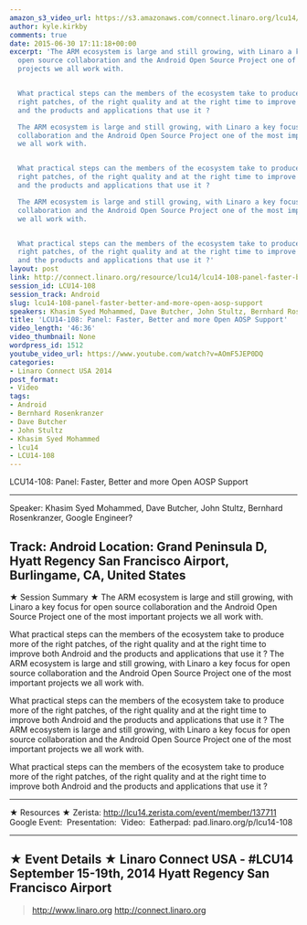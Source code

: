 ```yaml
---
amazon_s3_video_url: https://s3.amazonaws.com/connect.linaro.org/lcu14/videos/09-15-Monday/LCU14-108-+Panel-+Faster%252C+Better+and+more+Open+AOSP+Support.mp4
author: kyle.kirkby
comments: true
date: 2015-06-30 17:11:18+00:00
excerpt: 'The ARM ecosystem is large and still growing, with Linaro a key focus for
  open source collaboration and the Android Open Source Project one of the most important
  projects we all work with.


  What practical steps can the members of the ecosystem take to produce more of the
  right patches, of the right quality and at the right time to improve both Android
  and the products and applications that use it ?

  The ARM ecosystem is large and still growing, with Linaro a key focus for open source
  collaboration and the Android Open Source Project one of the most important projects
  we all work with.


  What practical steps can the members of the ecosystem take to produce more of the
  right patches, of the right quality and at the right time to improve both Android
  and the products and applications that use it ?

  The ARM ecosystem is large and still growing, with Linaro a key focus for open source
  collaboration and the Android Open Source Project one of the most important projects
  we all work with.


  What practical steps can the members of the ecosystem take to produce more of the
  right patches, of the right quality and at the right time to improve both Android
  and the products and applications that use it ?'
layout: post
link: http://connect.linaro.org/resource/lcu14/lcu14-108-panel-faster-better-and-more-open-aosp-support/
session_id: LCU14-108
session_track: Android
slug: lcu14-108-panel-faster-better-and-more-open-aosp-support
speakers: Khasim Syed Mohammed, Dave Butcher, John Stultz, Bernhard Rosenkranzer
title: 'LCU14-108: Panel: Faster, Better and more Open AOSP Support'
video_length: '46:36'
video_thumbnail: None
wordpress_id: 1512
youtube_video_url: https://www.youtube.com/watch?v=AOmF5JEP0DQ
categories:
- Linaro Connect USA 2014
post_format:
- Video
tags:
- Android
- Bernhard Rosenkranzer
- Dave Butcher
- John Stultz
- Khasim Syed Mohammed
- lcu14
- LCU14-108
---
```


LCU14-108: Panel: Faster, Better and more Open AOSP Support

---------------------------------------------------

Speaker: Khasim Syed Mohammed, Dave Butcher, John Stultz, Bernhard Rosenkranzer, Google Engineer?

Track: Android
Location: Grand Peninsula D, Hyatt Regency San Francisco Airport, Burlingame, CA, United States
---------------------------------------------------

★ Session Summary ★
The ARM ecosystem is large and still growing, with Linaro a key focus for open source collaboration and the Android Open Source Project one of the most important projects we all work with.

What practical steps can the members of the ecosystem take to produce more of the right patches, of the right quality and at the right time to improve both Android and the products and applications that use it ?
The ARM ecosystem is large and still growing, with Linaro a key focus for open source collaboration and the Android Open Source Project one of the most important projects we all work with.

What practical steps can the members of the ecosystem take to produce more of the right patches, of the right quality and at the right time to improve both Android and the products and applications that use it ?
The ARM ecosystem is large and still growing, with Linaro a key focus for open source collaboration and the Android Open Source Project one of the most important projects we all work with.

What practical steps can the members of the ecosystem take to produce more of the right patches, of the right quality and at the right time to improve both Android and the products and applications that use it ?

---------------------------------------------------

★ Resources ★
Zerista: http://lcu14.zerista.com/event/member/137711
Google Event: 
Presentation: 
Video: 
Eatherpad: pad.linaro.org/p/lcu14-108

---------------------------------------------------

★ Event Details ★
Linaro Connect USA - #LCU14
September 15-19th, 2014
Hyatt Regency San Francisco Airport
---------------------------------------------------

> http://www.linaro.org
> http://connect.linaro.org
